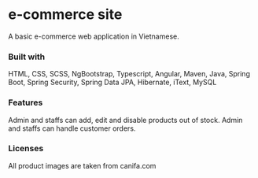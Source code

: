 # e-commerce site

A basic e-commerce web application in Vietnamese.

### Built with
HTML, CSS, SCSS, NgBootstrap, Typescript, Angular, Maven, Java, Spring Boot, Spring Security, Spring Data JPA, Hibernate, iText, MySQL

### Features

Admin and staffs can add, edit and disable products out of stock.
Admin and staffs can handle customer orders. 

### Licenses
All product images are taken from canifa.com
